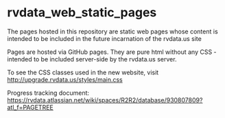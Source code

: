 # rvdata_web_static_pages
The pages hosted in this repository are static web pages whose content is intended to be included in the future incarnation of the rvdata.us site

Pages are hosted via GitHub pages. They are pure html without any CSS - intended to be included server-side by the rvdata.us server.

To see the CSS classes used in the new website, visit http://upgrade.rvdata.us/styles/main.css

Progress tracking document: https://rvdata.atlassian.net/wiki/spaces/R2R2/database/930807809?atl_f=PAGETREE
